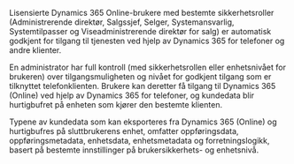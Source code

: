 Lisensierte Dynamics 365 Online-brukere med bestemte sikkerhetsroller (Administrerende direktør, Salgssjef, Selger, Systemansvarlig, Systemtilpasser og Viseadministrerende direktør for salg) er automatisk godkjent for tilgang til tjenesten ved hjelp av Dynamics 365 for telefoner og andre klienter.  
  
 En administrator har full kontroll (med sikkerhetsrollen eller enhetsnivået for brukeren) over tilgangsmuligheten og nivået for godkjent tilgang som er tilknyttet telefonklienten. Brukere kan deretter få tilgang til Dynamics 365 (Online) ved hjelp av Dynamics 365 for telefoner, og kundedata blir hurtigbufret på enheten som kjører den bestemte klienten.  
  
 Typene av kundedata som kan eksporteres fra Dynamics 365 (Online) og hurtigbufres på sluttbrukerens enhet, omfatter oppføringsdata, oppføringsmetadata, enhetsdata, enhetsmetadata og forretningslogikk, basert på bestemte innstillinger på brukersikkerhets- og enhetsnivå.